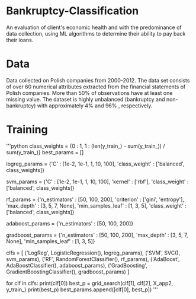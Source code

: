 # Bankruptcy-Classification
An evaluation of client's economic health and with the predominance of data collection, using ML algorithms to determine their ability to pay back their loans.

# Data

Data collected on Polish companies from 2000-2012. The data set consists of over 60 numerical attributes extracted from the financial statements of Polish companies.
More than 50% of observations have at least one missing value.
The dataset is highly unbalanced (bankruptcy and non-bankruptcy) with
approximately 4% and 96% , respectively.

# Training

'''python
class_weights = {0 : 1, 1 : (len(y_train_) - sum(y_train_)) / sum(y_train_)}
best_params = []

logreg_params = {'C' : [1e-2, 1e-1, 1, 10, 100],
                 'class_weight' : ['balanced', class_weights]}

svm_params = {'C' : [1e-2, 1e-1, 1, 10, 100],
                'kernel' : ['rbf'],
                'class_weight' : ['balanced', class_weights]}

rf_params = {'n_estimators' : [50, 100, 200],
               'criterion' : ['gini', 'entropy'],
               'max_depth' : [3, 5, 7, None],
               'min_samples_leaf' : [1, 3, 5],
               'class_weight' : ['balanced', class_weights]}

adaboost_params = {'n_estimators' : [50, 100, 200]}

gradboost_params = {'n_estimators' : [50, 100, 200],
                    'max_depth' : [3, 5, 7, None],
                    'min_samples_leaf' : [1, 3, 5]}


clfs = [
        ('LogReg', LogisticRegression(), logreg_params),
        ('SVM', SVC(), svm_params),
        ('RF', RandomForestClassifier(), rf_params),
        ('AdaBoost', AdaBoostClassifier(), adaboost_params),
        ('GradBoosting', GradientBoostingClassifier(), gradboost_params)
]

for clf in clfs:
    print(clf[0])
    best_p = grid_search(clf[1], clf[2], X_app2, y_train_)
    print(best_p)
    best_params.append([clf[0], best_p])
'''

